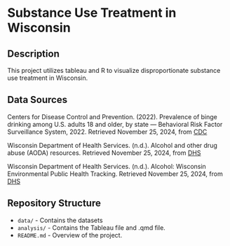 # Substance Use Treatment in Wisconsin

## Description
This project utilizes tableau and R to visualize disproportionate substance use treatment in Wisconsin. 

## Data Sources
Centers for Disease Control and Prevention. (2022). Prevalence of binge drinking among U.S. adults 18 and older, by state — Behavioral Risk Factor Surveillance System, 2022. Retrieved November 25, 2024, from [CDC](https://www.cdc.gov/alcohol/excessive-drinking-data/index.html)

Wisconsin Department of Health Services. (n.d.). Alcohol and other drug abuse (AODA) resources. Retrieved November 25, 2024, from [DHS](https://www.dhs.wisconsin.gov/guide/aoda.html)

Wisconsin Department of Health Services. (n.d.). Alcohol: Wisconsin Environmental Public Health Tracking. Retrieved November 25, 2024, from [DHS](https://www.dhs.wisconsin.gov/epht/alcohol.html)

## Repository Structure
- `data/` - Contains the datasets 
- `analysis/` - Contains the Tableau file and .qmd file. 
- `README.md` - Overview of the project.
